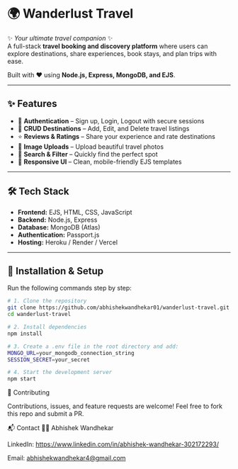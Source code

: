 # 🌍 Wanderlust Travel

✨ *Your ultimate travel companion* ✨  
A full-stack **travel booking and discovery platform** where users can explore destinations, share experiences, book stays, and plan trips with ease.  

Built with ❤️ using **Node.js, Express, MongoDB, and EJS**.

---

## ✨ Features
- 🔐 **Authentication** – Sign up, Login, Logout with secure sessions  
- 🏨 **CRUD Destinations** – Add, Edit, and Delete travel listings  
- ⭐ **Reviews & Ratings** – Share your experience and rate destinations  
- 📸 **Image Uploads** – Upload beautiful travel photos  
- 🔎 **Search & Filter** – Quickly find the perfect spot  
- 📱 **Responsive UI** – Clean, mobile-friendly EJS templates  

---

## 🛠️ Tech Stack
- **Frontend:** EJS, HTML, CSS, JavaScript  
- **Backend:** Node.js, Express  
- **Database:** MongoDB (Atlas)  
- **Authentication:** Passport.js  
- **Hosting:** Heroku / Render / Vercel  

---

## 🚀 Installation & Setup

Run the following commands step by step:

```bash
# 1. Clone the repository
git clone https://github.com/abhishekwandhekar01/wanderlust-travel.git
cd wanderlust-travel

# 2. Install dependencies
npm install

# 3. Create a .env file in the root directory and add:
MONGO_URL=your_mongodb_connection_string
SESSION_SECRET=your_secret

# 4. Start the development server
npm start
```

🤝 Contributing

Contributions, issues, and feature requests are welcome!
Feel free to fork this repo and submit a PR.


📬 Contact
👨‍💻 Abhishek Wandhekar

LinkedIn: https://www.linkedin.com/in/abhishek-wandhekar-302172293/

Email: abhishekwandhekar4@gmail.com

